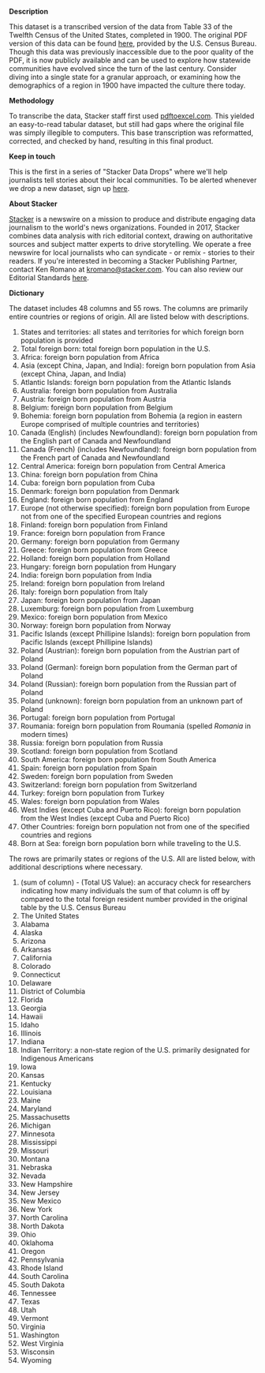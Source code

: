 **Description**

This dataset is a transcribed version of the data from Table 33 of the Twelfth Census of the United States, completed in 1900. The original PDF version of this data can be found [here](https://www2.census.gov/library/publications/decennial/1900/volume-1/volume-1-p13.pdf), provided by the U.S. Census Bureau. Though this data was previously inaccessible due to the poor quality of the PDF, it is now publicly available and can be used to explore how statewide communities have evolved since the turn of the last century. Consider diving into a single state for a granular approach, or examining how the demographics of a region in 1900 have impacted the culture there today.

**Methodology**

To transcribe the data, Stacker staff first used [pdftoexcel.com](https://www.pdftoexcel.com/). This yielded an easy-to-read tabular dataset, but still had gaps where the original file was simply illegible to computers. This base transcription was reformatted, corrected, and checked by hand, resulting in this final product.

**Keep in touch**

This is the first in a series of &quot;Stacker Data Drops&quot; where we&#39;ll help journalists tell stories about their local communities. To be alerted whenever we drop a new dataset, sign up [here](https://stackerdata.umso.co/).

**About Stacker**

[Stacker](http://www.stacker.com/) is a newswire on a mission to produce and distribute engaging data journalism to the world&#39;s news organizations. Founded in 2017, Stacker combines data analysis with rich editorial context, drawing on authoritative sources and subject matter experts to drive storytelling. We operate a free newswire for local journalists who can syndicate - or remix - stories to their readers. If you&#39;re interested in becoming a Stacker Publishing Partner, contact Ken Romano at [kromano@stacker.com](mailto:kromano@stacker.com). You can also review our Editorial Standards [here](https://stacker.com/editorial-standards).

**Dictionary**

The dataset includes 48 columns and 55 rows. The columns are primarily entire countries or regions of origin. All are listed below with descriptions.

1. States and territories: all states and territories for which foreign born population is provided
2. Total foreign born: total foreign born population in the U.S.
3. Africa: foreign born population from Africa
4. Asia (except China, Japan, and India): foreign born population from Asia (except China, Japan, and India)
5. Atlantic Islands: foreign born population from the Atlantic Islands
6. Australia: foreign born population from Australia
7. Austria: foreign born population from Austria
8. Belgium: foreign born population from Belgium
9. Bohemia: foreign born population from Bohemia (a region in eastern Europe comprised of multiple countries and territories)
10. Canada (English) (includes Newfoundland): foreign born population from the English part of Canada and Newfoundland
11. Canada (French) (includes Newfoundland): foreign born population from the French part of Canada and Newfoundland
12. Central America: foreign born population from Central America
13. China: foreign born population from China
14. Cuba: foreign born population from Cuba
15. Denmark: foreign born population from Denmark
16. England: foreign born population from England
17. Europe (not otherwise specified): foreign born population from Europe not from one of the specified European countries and regions
18. Finland: foreign born population from Finland
19. France: foreign born population from France
20. Germany: foreign born population from Germany
21. Greece: foreign born population from Greece
22. Holland: foreign born population from Holland
23. Hungary: foreign born population from Hungary
24. India: foreign born population from India
25. Ireland: foreign born population from Ireland
26. Italy: foreign born population from Italy
27. Japan: foreign born population from Japan
28. Luxemburg: foreign born population from Luxemburg
29. Mexico: foreign born population from Mexico
30. Norway: foreign born population from Norway
31. Pacific Islands (except Phillipine Islands): foreign born population from Pacific Islands (except Phillipine Islands)
32. Poland (Austrian): foreign born population from the Austrian part of Poland
33. Poland (German): foreign born population from the German part of Poland
34. Poland (Russian): foreign born population from the Russian part of Poland
35. Poland (unknown): foreign born population from an unknown part of Poland
36. Portugal: foreign born population from Portugal
37. Roumania: foreign born population from Roumania (spelled _Romania_ in modern times)
38. Russia: foreign born population from Russia
39. Scotland: foreign born population from Scotland
40. South America: foreign born population from South America
41. Spain: foreign born population from Spain
42. Sweden: foreign born population from Sweden
43. Switzerland: foreign born population from Switzerland
44. Turkey: foreign born population from Turkey
45. Wales: foreign born population from Wales
46. West Indies (except Cuba and Puerto Rico): ​​foreign born population from the West Indies (except Cuba and Puerto Rico)
47. Other Countries: foreign born population not from one of the specified countries and regions
48. Born at Sea: foreign born population born while traveling to the U.S.

The rows are primarily states or regions of the U.S. All are listed below, with additional descriptions where necessary.

1. (sum of column) - (Total US Value): an accuracy check for researchers indicating how many individuals the sum of that column is off by compared to the total foreign resident number provided in the original table by the U.S. Census Bureau
2. The United States
3. Alabama
4. Alaska
5. Arizona
6. Arkansas
7. California
8. Colorado
9. Connecticut
10. Delaware
11. District of Columbia
12. Florida
13. Georgia
14. Hawaii
15. Idaho
16. Illinois
17. Indiana
18. Indian Territory: a non-state region of the U.S. primarily designated for Indigenous Americans
19. Iowa
20. Kansas
21. Kentucky
22. Louisiana
23. Maine
24. Maryland
25. Massachusetts
26. Michigan
27. Minnesota
28. Mississippi
29. Missouri
30. Montana
31. Nebraska
32. Nevada
33. New Hampshire
34. New Jersey
35. New Mexico
36. New York
37. North Carolina
38. North Dakota
39. Ohio
40. Oklahoma
41. Oregon
42. Pennsylvania
43. Rhode Island
44. South Carolina
45. South Dakota
46. Tennessee
47. Texas
48. Utah
49. Vermont
50. Virginia
51. Washington
52. West Virginia
53. Wisconsin
54. Wyoming
